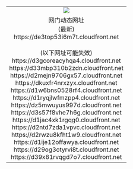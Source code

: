 ﻿<table>
  <tr></tr>
  <tr><td colspan=2 align=center><img src="https://de3top53i6m7t.cloudfront.net/Up/oGate.jpg" /></td></tr>
  <tr><td colspan=2 align=center>网门动态网址<br/>(最新)
<br>https://de3top53i6m7t.cloudfront.net
<br/><br/>(以下网址可能失效)
<br>https://d3gcoreacyhqa4.cloudfront.net
<br>https://d33mbp310b2zdn.cloudfront.net
<br>https://d2mejn9706gx57.cloudfront.net
<br>https://dkuxfr4nrxzyx.cloudfront.net
<br>https://d1w6bns0528rf4.cloudfront.net
<br>https://d1ryqjlwfmzpp4.cloudfront.net
<br>https://dz5mwuyus997d.cloudfront.net
<br>https://d3s57f8vhe7h6g.cloudfront.net
<br>https://d1jac4xk1rgqg0.cloudfront.net
<br>https://d2ntd7zda1vpvc.cloudfront.net
<br>https://d2rwzu8kfht1w9.cloudfront.net
<br>https://d1ije12offawya.cloudfront.net
<br>https://d29og3otyrvi8t.cloudfront.net
<br>https://d39x81rvqgd7o7.cloudfront.net
    </td>
  </tr>
</table>
